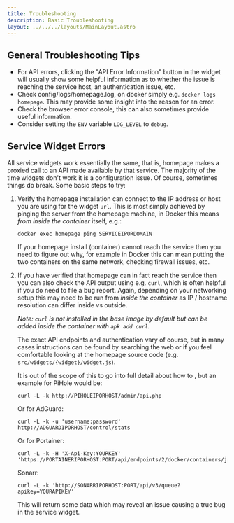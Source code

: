 ```yaml
---
title: Troubleshooting
description: Basic Troubleshooting
layout: ../../../layouts/MainLayout.astro
---
```


## General Troubleshooting Tips

- For API errors, clicking the "API Error Information" button in the widget will usually show some helpful information as to whether the issue is reaching the service host, an authentication issue, etc.
- Check config/logs/homepage.log, on docker simply e.g. `docker logs homepage`. This may provide some insight into the reason for an error.
- Check the browser error console, this can also sometimes provide useful information.
- Consider setting the `ENV` variable `LOG_LEVEL` to `debug`.

## Service Widget Errors

All service widgets work essentially the same, that is, homepage makes a proxied call to an API made available by that service. The majority of the time widgets don't work it is a configuration issue. Of course, sometimes things do break. Some basic steps to try:

1. Verify the homepage installation can connect to the IP address or host you are using for the widget `url`. This is most simply achieved by pinging the server from the homepage machine, in Docker this means *from inside the container* itself, e.g.:

    ```
    docker exec homepage ping SERVICEIPORDOMAIN
    ```
    
    If your homepage install (container) cannot reach the service then you need to figure out why, for example in Docker this can mean putting the two containers on the same network, checking firewall issues, etc.

2. If you have verified that homepage can in fact reach the service then you can also check the API output using e.g. `curl`, which is often helpful if you do need to file a bug report. Again, depending on your networking setup this may need to be run from *inside the container* as IP / hostname resolution can differ inside vs outside.

    *Note: `curl` is not installed in the base image by default but can be added inside the container with `apk add curl`.*
    
    The exact API endpoints and authentication vary of course, but in many cases instructions can be found by searching the web or if you feel comfortable looking at the homepage source code (e.g. `src/widgets/{widget}/widget.js`).

    It is out of the scope of this to go into full detail about how to , but an example for PiHole would be:

    ```
    curl -L -k http://PIHOLEIPORHOST/admin/api.php
    ```
    Or for AdGuard:
    ```
    curl -L -k -u 'username:password' http://ADGUARDIPORHOST/control/stats
    ```
    Or for Portainer:
    ```
    curl -L -k -H 'X-Api-Key:YOURKEY' 'https://PORTAINERIPORHOST:PORT/api/endpoints/2/docker/containers/json'
    ```
    Sonarr:
    ```
    curl -L -k 'http://SONARRIPORHOST:PORT/api/v3/queue?apikey=YOURAPIKEY'
    ```
    This will return some data which may reveal an issue causing a true bug in the service widget.
